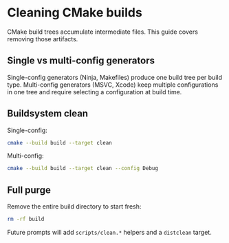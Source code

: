 <!--
File: docs/build/cleaning.md
Purpose: Explain how to clean CMake build artifacts.
-->

# Cleaning CMake builds

CMake build trees accumulate intermediate files. This guide covers removing
those artifacts.

## Single vs multi-config generators

Single-config generators (Ninja, Makefiles) produce one build tree per build
type. Multi-config generators (MSVC, Xcode) keep multiple configurations in one
tree and require selecting a configuration at build time.

## Buildsystem clean

Single-config:

```sh
cmake --build build --target clean
```

Multi-config:

```sh
cmake --build build --target clean --config Debug
```

## Full purge

Remove the entire build directory to start fresh:

```sh
rm -rf build
```

Future prompts will add `scripts/clean.*` helpers and a `distclean` target.

